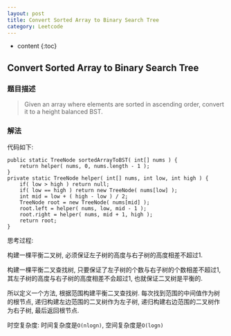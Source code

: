 ```yaml
---
layout: post
title: Convert Sorted Array to Binary Search Tree
category: Leetcode
---
```


* content
{:toc}

## Convert Sorted Array to Binary Search Tree

### 题目描述

> Given an array where elements are sorted in ascending order, convert it to a height balanced BST.

### 解法

代码如下:

    public static TreeNode sortedArrayToBST( int[] nums ) {
        return helper( nums, 0, nums.length - 1 );
    }
    private static TreeNode helper( int[] nums, int low, int high ) {
        if( low > high ) return null;
        if( low == high ) return new TreeNode( nums[low] );
        int mid = low + ( high - low ) / 2;
        TreeNode root = new TreeNode( nums[mid] );
        root.left = helper( nums, low, mid - 1 );
        root.right = helper( nums, mid + 1, high );
        return root;
    }

思考过程: 

构建一棵平衡二叉树, 必须保证左子树的高度与右子树的高度相差不超过1.

构建一棵平衡二叉查找树, 只要保证了左子树的个数与右子树的个数相差不超过1, 其左子树的高度与右子树的高度相差不会超过1, 也就保证二叉树是平衡的.

所以定义一个方法, 根据范围构建平衡二叉查找树. 每次找到范围的中间值作为树的根节点, 递归构建左边范围的二叉树作为左子树, 递归构建右边范围的二叉树作为右子树, 最后返回根节点.

时空复杂度: 时间复杂度是`O(nlogn)`, 空间复杂度是`O(logn)`